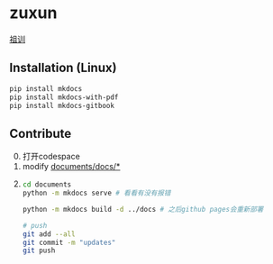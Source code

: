 # zuxun

[祖训](https://xiang-family.github.io/zuxun/)

## Installation (Linux)
```bash
pip install mkdocs
pip install mkdocs-with-pdf
pip install mkdocs-gitbook
```
## Contribute
0. 打开codespace
1. modify [documents/docs/*](https://github.com/Xiang-Family/zuxun/tree/main/documents/docs)
2. ```bash
   cd documents
   python -m mkdocs serve # 看看有没有报错
   
   python -m mkdocs build -d ../docs # 之后github pages会重新部署
   
   # push
   git add --all
   git commit -m "updates"
   git push
   ```
